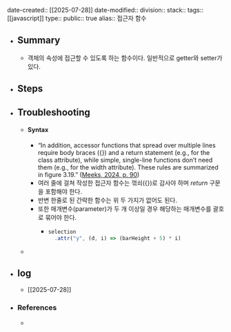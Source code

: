 date-created:: [[2025-07-28]]
date-modified::
division::
stack::
tags:: [[javascript]] 
type::
public:: true
alias:: 접근자 함수

- ## Summary
	- 객체의 속성에 접근할 수 있도록 하는 함수이다. 일반적으로 getter와 setter가 있다.
- ## Steps
- ## Troubleshooting
	- #### Syntax
		- “In addition, accessor functions that spread over multiple lines require body braces ({}) and a return statement (e.g., for the class attribute), while simple, single-line functions don’t need them (e.g., for the width attribute). These rules are summarized in figure 3.19.” ([Meeks, 2024, p. 90](zotero://select/library/items/VHTGXJRT))
		- 여러 줄에 걸쳐 작성한 접근자 함수는 꺾쇠({})로 감사야 하며 *return* 구문을 포함해야 한다.
		- 반변 한줄로 된 간략한 함수는 위 두 가지가 없어도 된다.
		- 또한 매개변수(parameter)가 두 개 이상일 경우 해당하는 매개변수를 괄호로 묶어야 한다.
			- ```js
			  selection
			    .attr("y", (d, i) => (barHeight + 5) * i)
			  ```
	-
- ## log
	- [[2025-07-28]]
- ### References
	-